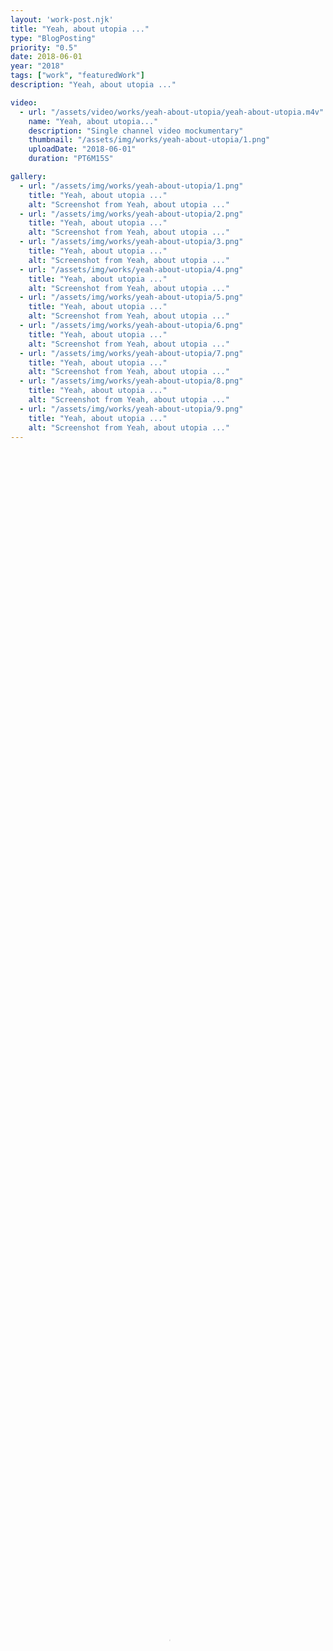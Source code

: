 ```yaml
---
layout: 'work-post.njk'
title: "Yeah, about utopia ..."
type: "BlogPosting"
priority: "0.5"
date: 2018-06-01
year: "2018"
tags: ["work", "featuredWork"]
description: "Yeah, about utopia ..."

video:
  - url: "/assets/video/works/yeah-about-utopia/yeah-about-utopia.m4v"
    name: "Yeah, about utopia..."
    description: "Single channel video mockumentary"
    thumbnail: "/assets/img/works/yeah-about-utopia/1.png"
    uploadDate: "2018-06-01"
    duration: "PT6M15S"

gallery:
  - url: "/assets/img/works/yeah-about-utopia/1.png"
    title: "Yeah, about utopia ..."
    alt: "Screenshot from Yeah, about utopia ..."
  - url: "/assets/img/works/yeah-about-utopia/2.png"
    title: "Yeah, about utopia ..."
    alt: "Screenshot from Yeah, about utopia ..."
  - url: "/assets/img/works/yeah-about-utopia/3.png"
    title: "Yeah, about utopia ..."
    alt: "Screenshot from Yeah, about utopia ..."
  - url: "/assets/img/works/yeah-about-utopia/4.png"
    title: "Yeah, about utopia ..."
    alt: "Screenshot from Yeah, about utopia ..."
  - url: "/assets/img/works/yeah-about-utopia/5.png"
    title: "Yeah, about utopia ..."
    alt: "Screenshot from Yeah, about utopia ..."
  - url: "/assets/img/works/yeah-about-utopia/6.png"
    title: "Yeah, about utopia ..."
    alt: "Screenshot from Yeah, about utopia ..."
  - url: "/assets/img/works/yeah-about-utopia/7.png"
    title: "Yeah, about utopia ..."
    alt: "Screenshot from Yeah, about utopia ..."
  - url: "/assets/img/works/yeah-about-utopia/8.png"
    title: "Yeah, about utopia ..."
    alt: "Screenshot from Yeah, about utopia ..."
  - url: "/assets/img/works/yeah-about-utopia/9.png"
    title: "Yeah, about utopia ..."
    alt: "Screenshot from Yeah, about utopia ..."
---
```


<video width="100%" height="100%" controls controlsList="nodownload" poster="{{ video[0].thumbnail }}">
    <source src="{{ video[0].url }}" type="video/mp4">
    Your browser does not support the video tag.
</video>
<figcaption>
    "{{ video[0].name }}". {{ video[0].description }}.
</figcaption>

<br>

<p>{{ description }}</p>

<br>
<br>